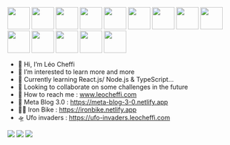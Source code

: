 <img height=50 src="https://cdn.jsdelivr.net/gh/devicons/devicon/icons/react/react-original.svg" />  <img height=50 src="https://cdn.jsdelivr.net/gh/devicons/devicon/icons/nodejs/nodejs-plain-wordmark.svg" />  <img height=50 src="https://cdn.jsdelivr.net/gh/devicons/devicon/icons/javascript/javascript-original.svg" />   <img height=50 src="https://cdn.jsdelivr.net/gh/devicons/devicon/icons/typescript/typescript-original.svg" />
<img height=50 src="https://cdn.jsdelivr.net/gh/devicons/devicon/icons/html5/html5-original.svg" />  <img height=50 src="https://cdn.jsdelivr.net/gh/devicons/devicon/icons/css3/css3-original.svg" />  <img height=50 src="https://cdn.jsdelivr.net/gh/devicons/devicon/icons/sass/sass-original.svg" />  <img height=50 src="https://cdn.jsdelivr.net/gh/devicons/devicon/icons/materialui/materialui-original.svg" />  <img height=50 src="https://cdn.jsdelivr.net/gh/devicons/devicon/icons/bootstrap/bootstrap-original.svg" />  <img height=50 src="https://cdn.jsdelivr.net/gh/devicons/devicon/icons/jquery/jquery-original.svg" />  <img height=50 src="https://cdn.jsdelivr.net/gh/devicons/devicon/icons/mongodb/mongodb-original.svg" />  <img height=50 src="https://cdn.jsdelivr.net/gh/devicons/devicon/icons/mysql/mysql-original.svg" />  <img height=50 src="https://cdn.jsdelivr.net/gh/devicons/devicon/icons/git/git-plain.svg"/>  <img height=50 src="https://cdn.jsdelivr.net/gh/devicons/devicon/icons/canva/canva-original.svg"/>



- 👋 Hi, I’m Léo Cheffi
- 👀 I’m interested to learn more and more
- 🌱 Currently learning React.js/ Node.js & TypeScript...
- 💞️ Looking to collaborate on some challenges in the future
- 🪪 How to reach me : www.leocheffi.com
- 🧬  Meta Blog 3.0 : https://meta-blog-3-0.netlify.app
- 🚴🏻  Iron Bike : https://ironbike.netlify.app
- 🛸  Ufo invaders : https://ufo-invaders.leocheffi.com



<img src="https://github-readme-stats.vercel.app/api?username=MrRinbex&theme=radical&show_icons=true"/>
<img src="https://github-readme-stats.vercel.app/api/top-langs?username=MrRinbex&theme=radical&layout=compact"/>
<img src="https://github-readme-streak-stats.herokuapp.com/?user=MrRinbex"/>

<!---
MrRinbex/MrRinbex is a ✨ special ✨ repository because its `README.md` (this file) appears on your GitHub profile.
You can click the Preview link to take a look at your changes.
--->
